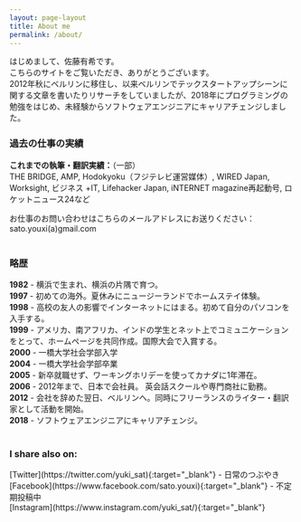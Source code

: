 ```yaml
---
layout: page-layout
title: About me
permalink: /about/
---
```


はじめまして、佐藤有希です。  
こちらのサイトをご覧いただき、ありがとうございます。  
2012年秋にベルリンに移住し、以来ベルリンでテックスタートアップシーンに関する文章を書いたりリサーチをしていましたが、2018年にプログラミングの勉強をはじめ、未経験からソフトウェアエンジニアにキャリアチェンジしました。

### 過去の仕事の実績
<b>これまでの執筆・翻訳実績：</b>（一部）    
THE BRIDGE, AMP, Hodokyoku（フジテレビ運営媒体）, WIRED Japan, Worksight, ビジネス +IT, Lifehacker Japan, iNTERNET magazine再起動号, ロケットニュース24など

お仕事のお問い合わせはこちらのメールアドレスにお送りください：    sato.youxi(a)gmail.com
<br><br>
<h3>略歴 </h3>
<div class="my-bio">
<b>1982</b> - 横浜で生まれ、横浜の片隅で育つ。 <br>
<b>1997</b> - 初めての海外。夏休みにニュージーランドでホームステイ体験。 <br>
<b>1998</b> - 高校の友人の影響でインターネットにはまる。初めて自分のパソコンを入手する。 <br>
<b>1999</b> - アメリカ、南アフリカ、インドの学生とネット上でコミュニケーションをとって、ホームページを共同作成。国際大会で入賞する。 <br>
<b>2000</b> - 一橋大学社会学部入学 <br>
<b>2004</b> - 一橋大学社会学部卒業 <br>
<b>2005</b> - 新卒就職せず、ワーキングホリデーを使ってカナダに1年滞在。 <br>
<b>2006</b> - 2012年まで、日本で会社員。 英会話スクールや専門商社に勤務。<br>
<b>2012</b> - 会社を辞めた翌日、ベルリンへ。同時にフリーランスのライター・翻訳家として活動を開始。<br> 
<b>2018</b> - ソフトウェアエンジニアにキャリアチェンジ。

</div>
<br>
<h3>I share also on:</h3>
[Twitter](https://twitter.com/yuki_sat){:target="_blank"} - 日常のつぶやき <br>
[Facebook](https://www.facebook.com/sato.youxi){:target="_blank"} - 不定期投稿中 <br>
[Instagram](https://www.instagram.com/yuki_sat/){:target="_blank"}
